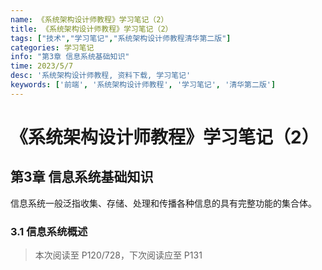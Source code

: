 ```yaml
---
name: 《系统架构设计师教程》学习笔记（2）
title: 《系统架构设计师教程》学习笔记（2）
tags: ["技术","学习笔记","系统架构设计师教程清华第二版"]
categories: 学习笔记
info: "第3章 信息系统基础知识"
time: 2023/5/7
desc: '系统架构设计师教程, 资料下载, 学习笔记'
keywords: ['前端', '系统架构设计师教程', '学习笔记', '清华第二版']
---
```


# 《系统架构设计师教程》学习笔记（2）

## 第3章 信息系统基础知识

信息系统一般泛指收集、存储、处理和传播各种信息的具有完整功能的集合体。

### 3.1 信息系统概述





> 本次阅读至 P120/728，下次阅读应至 P131